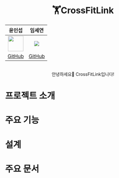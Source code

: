 <div align=center>
  
# 🏋️CrossFitLink 

| 윤인섭 | 임세연 |
| :---: | :---: |
| <img src="https://avatars.githubusercontent.com/u/55538952?v=4" width="50" height="50"/> | ![](https://avatars.githubusercontent.com/u/124178635?v=4) |
|[GitHub](https://github.com/insub2004)|[GitHub](https://github.com/caboooom)

<br>
안녕하세요👋
CrossFitLink입니다!

</div>

# 프로젝트 소개

# 주요 기능

# 설계

# 주요 문서
